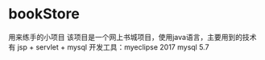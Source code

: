# bookStore
用来练手的小项目
该项目是一个网上书城项目，使用java语言，主要用到的技术有 jsp + servlet + mysql
开发工具：myeclipse 2017 mysql 5.7
